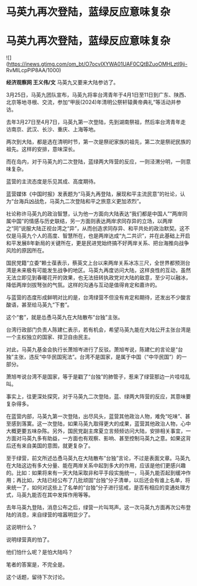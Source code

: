 # 马英九再次登陆，蓝绿反应意味复杂

# 马英九再次登陆，蓝绿反应意味复杂

![](https://inews.gtimg.com/om_bt/O7ocvIXYWA01UAF0CQtBZuoOMHLztI9ji-
RvMILcpPlP8AA/1000)

**经济观察网 王义伟/文** 马英九又要来大陆参访了。

3月25日，马英九团队宣布，马英九将率台湾青年于4月1日至11日到广东、陕西、北京等地寻根、交流，参加“甲辰(2024)年清明公祭轩辕黄帝典礼”等活动并参访。

去年3月27日至4月7日，马英九第一次登陆，先到湖南祭祖，然后率台湾青年走访南京、武汉、长沙、重庆、上海等地。

两次到大陆，都是选在清明时节，第一次是祭祀家族的祖先，第二次是祭祀民族的祖先。这样的安排，意味深长。

而在岛内，对于马英九的二次登陆，蓝绿两大阵营的反应，一则泾渭分明，一则意味复杂。

蓝营的主流态度是乐见其成、高度期待。

蓝营媒体《中国时报》发表题为“马英九再登陆，展现和平主流民意”的社论，认为“台海兵凶战危，马英九二次登陆和平之旅意义更加浓烈”。

社论称许马英九的政治智慧，认为他一方面向大陆表达“我们都是中国人”“两岸同属中国”的情感与历史联结，另一方面则表达两岸求同存异的立场，以两岸之“同”说服大陆正视台湾之“异”，从而创造求同存异、和平共处的政治默契。这不仅是马英九个人的高度、智慧所在，也是两岸达成“九二共识”，并在此基础上开启和平发展8年新局的关键所在，更是民进党始终搞不好两岸关系、把台海推向战争风险的原因所在。

国民党籍“立委”赖士葆表示，蔡英文上台以来两岸关系冰冻三尺，全世界都预测台湾是未来极有可能发生战争的地区。马英九再度访问大陆，这样良性的互动，虽然无法立即见到春暖花开的效果，也无法扭转执政党对大陆的敌意，至少可以融冰，降低两岸剑拔弩张的气氛。这样的沟通与互动是值得肯定和嘉许的。

与蓝营的态度形成鲜明对比的是，台湾绿营不但没有肯定和期待，还发出不少酸言酸语，甚至给马英九“下套”。

这个“套”，就是怂恿马英九在大陆散布“台独”主张。

台湾行政部门负责人陈建仁表示，若有机会，希望马英九能在大陆公开主张台湾是一个主权独立的国家、捍卫自由民主。

对此，马英九基金会执行长萧旭岑进行了反驳。萧旭岑说，陈建仁的言论是“台独”主张，违反“中华民国宪法”。台湾不是国家，是属于中国（“中华民国”）的一部分。

萧旭岑说台湾不是国家，等于是戳了“台独”的肺管子，惹来了绿营那边一片哇哇乱叫。

事实上，往更深处探究，对于马英九二次登陆，蓝、绿两大阵营的反应，其意味要复杂得多。

在蓝营内部，马英九第一次登陆，出尽风头，蓝营其他政治人物，难免“吃味”、甚至感到落寞。这一次登陆，如果马英九取得更大的成果，蓝营其他政治人物，心中大概更要五味杂陈。另外，国民党副主席夏立言频频访问大陆，安排相关事宜，一方面对马英九多有助益，一方面也有观察、影响、甚至控制马英九之意。如果这背后还有来自美国的意图，就更复杂了。

至于绿营，前文所述怂恿马英九在大陆散布“台独”言论，不过是表面文章。马英九在大陆这边有多大分量、能在两岸关系中起到多大的作用，应该是他们更感兴趣的。比如：如果将来有一天大陆采取非和平手段实施统一，马英九能否起到缓冲作用；再比如，大陆已经公布了几批顽固“台独”分子清单，以后还会有谁上名单，将来统一了，如何对这些上了名单的“台独”分子进行惩戒，是否有相应的变通处理方式，马英九能否在其中发挥作用等等。

去年马英九登陆，消息公布之后，绿营一片叫骂声。这一次马英九方面再次公布登陆的消息，来自绿营的喧嚣明显少了。

这说明什么？

说明绿营真的怕了。

他们怕什么呢？是怕大陆吗？

笔者的答案是，不完全是。

这个话题，留待下次讨论。

